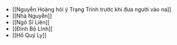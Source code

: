 - [[Nguyễn Hoàng hỏi ý Trạng Trình trước khi đưa người vào na]]
- [[Nhà Nguyễn]]
- [[Ngô Sĩ Liên]]
- [[Đinh Bộ Lĩnh]]
- [[Hồ Quý Ly]]
